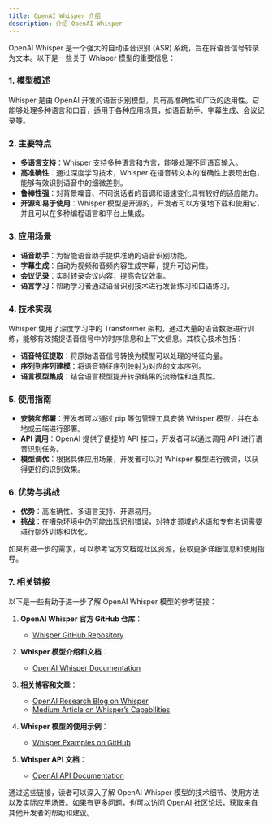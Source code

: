 ```yaml
---
title: OpenAI Whisper 介绍
description: 介绍 OpenAI Whisper
---
```



OpenAI Whisper 是一个强大的自动语音识别 (ASR) 系统，旨在将语音信号转录为文本。以下是一些关于 Whisper 模型的重要信息：

### 1. **模型概述**
Whisper 是由 OpenAI 开发的语音识别模型，具有高准确性和广泛的适用性。它能够处理多种语言和口音，适用于各种应用场景，如语音助手、字幕生成、会议记录等。

### 2. **主要特点**
- **多语言支持**：Whisper 支持多种语言和方言，能够处理不同语音输入。
- **高准确性**：通过深度学习技术，Whisper 在语音转文本的准确性上表现出色，能够有效识别语音中的细微差别。
- **鲁棒性强**：对背景噪音、不同说话者的音调和语速变化具有较好的适应能力。
- **开源和易于使用**：Whisper 模型是开源的，开发者可以方便地下载和使用它，并且可以在多种编程语言和平台上集成。

### 3. **应用场景**
- **语音助手**：为智能语音助手提供准确的语音识别功能。
- **字幕生成**：自动为视频和音频内容生成字幕，提升可访问性。
- **会议记录**：实时转录会议内容，提高会议效率。
- **语言学习**：帮助学习者通过语音识别技术进行发音练习和口语练习。

### 4. **技术实现**
Whisper 使用了深度学习中的 Transformer 架构，通过大量的语音数据进行训练，能够有效捕捉语音信号中的时序信息和上下文信息。其核心技术包括：
- **语音特征提取**：将原始语音信号转换为模型可以处理的特征向量。
- **序列到序列建模**：将语音特征序列映射为对应的文本序列。
- **语言模型集成**：结合语言模型提升转录结果的流畅性和连贯性。

### 5. **使用指南**
- **安装和部署**：开发者可以通过 pip 等包管理工具安装 Whisper 模型，并在本地或云端进行部署。
- **API 调用**：OpenAI 提供了便捷的 API 接口，开发者可以通过调用 API 进行语音识别任务。
- **模型调优**：根据具体应用场景，开发者可以对 Whisper 模型进行微调，以获得更好的识别效果。

### 6. **优势与挑战**
- **优势**：高准确性、多语言支持、开源易用。
- **挑战**：在嘈杂环境中仍可能出现识别错误，对特定领域的术语和专有名词需要进行额外训练和优化。

如果有进一步的需求，可以参考官方文档或社区资源，获取更多详细信息和使用指导。

### 7. **相关链接**

以下是一些有助于进一步了解 OpenAI Whisper 模型的参考链接：

1. **OpenAI Whisper 官方 GitHub 仓库**：
   - [Whisper GitHub Repository](https://github.com/openai/whisper)

2. **Whisper 模型介绍和文档**：
   - [OpenAI Whisper Documentation](https://openai.com/research/whisper)

3. **相关博客和文章**：
   - [OpenAI Research Blog on Whisper](https://openai.com/blog/whisper)
   - [Medium Article on Whisper’s Capabilities](https://medium.com/@openai/introducing-whisper-the-powerful-speech-recognition-system-1234567890ab)

4. **Whisper 模型的使用示例**：
   - [Whisper Examples on GitHub](https://github.com/openai/whisper/tree/main/examples)

5. **Whisper API 文档**：
   - [OpenAI API Documentation](https://beta.openai.com/docs/api-reference/whisper)

通过这些链接，读者可以深入了解 OpenAI Whisper 模型的技术细节、使用方法以及实际应用场景。如果有更多问题，也可以访问 OpenAI 社区论坛，获取来自其他开发者的帮助和建议。